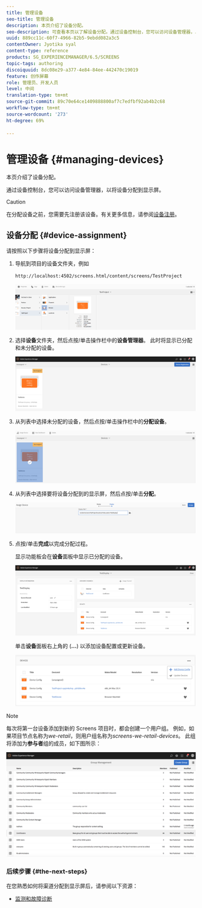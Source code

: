 ```yaml
---
title: 管理设备
seo-title: 管理设备
description: 本页介绍了设备分配。
seo-description: 可查看本页以了解设备分配。通过设备控制台，您可以访问设备管理器，以将设备分配到显示屏。
uuid: 889cc11c-60f7-4966-82b5-9ebdd082a3c5
contentOwner: Jyotika syal
content-type: reference
products: SG_EXPERIENCEMANAGER/6.5/SCREENS
topic-tags: authoring
discoiquuid: 8dc08e29-a377-4e84-84ee-442470c19019
feature: 创作屏幕
role: 管理员、开发人员
level: 中间
translation-type: tm+mt
source-git-commit: 89c70e64ce1409888800af7c7edfbf92ab4b2c68
workflow-type: tm+mt
source-wordcount: '273'
ht-degree: 69%

---
```



# 管理设备 {#managing-devices}

本页介绍了设备分配。

通过设备控制台，您可以访问设备管理器，以将设备分配到显示屏。

>[!CAUTION]
>
>在分配设备之前，您需要先注册该设备。有关更多信息，请参阅[设备注册](device-registration.md)。

## 设备分配  {#device-assignment}

请按照以下步骤将设备分配到显示屏：

1. 导航到项目的设备文件夹，例如

   `http://localhost:4502/screens.html/content/screens/TestProject`

   ![chlimage_1-32](assets/chlimage_1-32.png)

1. 选择&#x200B;**设备**&#x200B;文件夹，然后点按/单击操作栏中的&#x200B;**设备管理器**。 此时将显示已分配和未分配的设备。

   ![chlimage_1-33](assets/chlimage_1-33.png)

1. 从列表中选择未分配的设备，然后点按/单击操作栏中的&#x200B;**分配设备**。

   ![chlimage_1-34](assets/chlimage_1-34.png)

1. 从列表中选择要将设备分配到的显示屏，然后点按/单击&#x200B;**分配**。

   ![chlimage_1-35](assets/chlimage_1-35.png)

1. 点按/单击&#x200B;**完成**&#x200B;以完成分配过程。


   显示功能板会在&#x200B;**设备**&#x200B;面板中显示已分配的设备。

   ![chlimage_1-37](assets/chlimage_1-37.png)

   单击&#x200B;**设备**&#x200B;面板右上角的 (**...**) 以添加设备配置或更新设备。

   ![chlimage_1-38](assets/chlimage_1-38.png)

>[!NOTE]
>
>每次将第一台设备添加到新的 Screens 项目时，都会创建一个用户组。
>例如，如果项目节点名称为&#x200B;*we-retail*，则用户组名称为&#x200B;*screens-we-retail-devices*。
>此组将添加为&#x200B;**参与者**&#x200B;组的成员，如下图所示：

![chlimage_1-39](assets/chlimage_1-39.png)

### 后续步骤 {#the-next-steps}

在您熟悉如何将渠道分配到显示屏后，请参阅以下资源：

* [监测和故障诊断](monitoring-screens.md)

